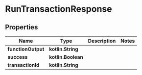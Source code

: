 
# RunTransactionResponse

## Properties
Name | Type | Description | Notes
------------ | ------------- | ------------- | -------------
**functionOutput** | **kotlin.String** |  | 
**success** | **kotlin.Boolean** |  | 
**transactionId** | **kotlin.String** |  | 



